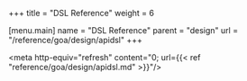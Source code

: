 +++
title = "DSL Reference"
weight = 6

[menu.main]
name = "DSL Reference"
parent = "design"
url = "/reference/goa/design/apidsl"
+++

<meta http-equiv="refresh" content="0; url={{< ref "reference/goa/design/apidsl.md" >}}"/>
